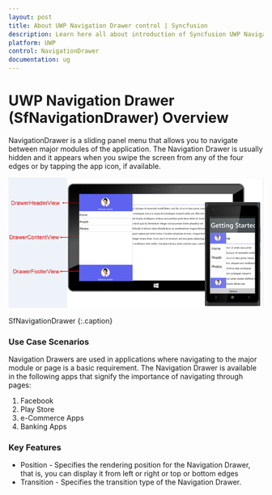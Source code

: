 ```yaml
---
layout: post
title: About UWP Navigation Drawer control | Syncfusion
description: Learn here all about introduction of Syncfusion UWP Navigation Drawer (SfNavigationDrawer) control, its elements and more.
platform: UWP
control: NavigationDrawer
documentation: ug
---
```


# UWP Navigation Drawer (SfNavigationDrawer) Overview

NavigationDrawer is a sliding panel menu that allows you to navigate between major modules of the application. The Navigation Drawer is usually hidden and it appears when you swipe the screen from any of the four edges or by tapping the app icon, if available.

![Overview_img1](Overview_images/Overview_img1.png) 
                                              
SfNavigationDrawer
{:.caption}

### Use Case Scenarios

Navigation Drawers are used in applications where navigating to the major module or page is a basic requirement. The Navigation Drawer is available in the following apps that signify the importance of navigating through pages:

1. Facebook
2. Play Store
3. e-Commerce Apps
4. Banking Apps

### Key Features

* Position - Specifies the rendering position for the Navigation Drawer, that is, you can display it from left or right or top or bottom edges
* Transition - Specifies the transition type of the Navigation Drawer. 
